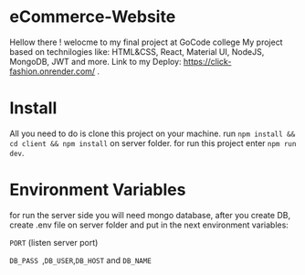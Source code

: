 # eCommerce-Website
Hellow there !
welocme to my final project at GoCode college
My project based on technilogies like: HTML&CSS, React, Material UI, NodeJS, MongoDB, JWT and more.
Link to my Deploy: https://click-fashion.onrender.com/ .

# Install
All you need to do is clone this project on your machine.
run ```npm install && cd client && npm install```  on server folder.
for run this project enter `npm run dev`.

# Environment Variables
for run the server side you will need mongo database, after you create DB, create .env file on server folder and put in the next environment variables:

```PORT``` (listen server port)

`DB_PASS `,`DB_USER`,`DB_HOST` and `DB_NAME`




